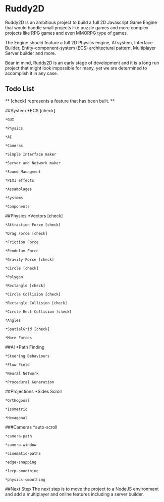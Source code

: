 # Ruddy2D

Ruddy2D is an ambitious project to build a full 2D Javascript Game Engine that would handle small projects like puzzle games and more complex projects like RPG games and even MMORPG type of games.

The Engine should feature a full 2D Physics engine, AI system, Interface Builder, Entity-component-system (ECS) architectural pattern, Multiplayer Server builder and more.

Bear in mind, Ruddy2D is an early stage of development and it is a long run project that might look impossible for many, yet we are determined to accomplish it in any case.

## Todo List

** [check] represents a feature that has been built. **

##System
	*ECS [check]
	
	*GUI
	
	*Physics
	
	*AI
	
	*Cameras
	
	*Simple Interface maker
	
	*Server and Network maker
	
	*Sound Managment
	
	*PIXI effects
	
	*Assamblages
	
	*Systems
	
	*Components

##Physics
	*Vectors [check]
	
	*Attraction Force [check]
	
	*Drag Force [check]
	
	*Friction Force
	
	*Pendulum Force
	
	*Gravity Force [check]
	
	*Circle [check]
	
	*Polygon
	
	*Rectangle [check]
	
	*Circle Collision [check]
	
	*Rectangle Collision [check]
	
	*Circle Rect Collision [check]
	
	*Angles
	
	*SpatialGrid [check]
	
	*More Forces

##AI
	*Path Finding
	
	*Steering Behaviours
	
	*Flow Field
	
	*Neural Network
	
	*Procedural Generation
	
##Projections
	*Sides Scroll
	
	*Orthogonal
	
	*Isometric
	
	*Hexagonal

###Cameras
	*auto-scroll
	
	*camera-path
	
	*camera-window
	
	*cinematic-paths
	
	*edge-snapping
	
	*lerp-smoothing
	
	*physics-smoothing
 
 ##Next Step
The next step is to move the project to a NodeJS environment and add a multiplayer and online features including a server builder.
